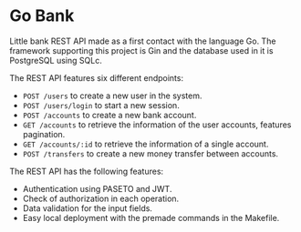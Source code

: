 # Go Bank

Little bank REST API made as a first contact with the language Go. The framework supporting this project is Gin and the database used in it is PostgreSQL using SQLc.

The REST API features six different endpoints:
* `POST /users` to create a new user in the system.
* `POST /users/login` to start a new session.
* `POST /accounts` to create a new bank account.
* `GET /accounts` to retrieve the information of the user accounts, features pagination.
* `GET /accounts/:id` to retrieve the information of a single account.
* `POST /transfers` to create a new money transfer between accounts.


The REST API has the following features:
* Authentication using PASETO and JWT.
* Check of authorization in each operation.
* Data validation for the input fields.
* Easy local deployment with the premade commands in the Makefile.
